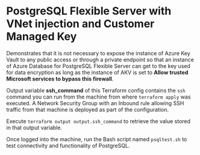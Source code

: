 # PostgreSQL Flexible Server with VNet injection and Customer Managed Key
Demonstrates that it is not necessary to expose the instance of Azure Key Vault to any public access or through a private endpoint so that an instance of Azure Database for PostgreSQL Flexible Server can get to the key used for data encryption as long as the instance of AKV is set to **Allow trusted Microsoft services to bypass this firewall**.

Output variable **ssh_command** of this Terraform config contains the `ssh` command you can run from the machine from where `terraform apply` was executed. A Network Security Group with an Inbound rule allowing SSH traffic from that machine is deployed as part of the configuration.

Execute `terraform output output.ssh_command` to retrieve the value stored in that output variable.

Once logged into the machine, run the Bash script named `psqltest.sh` to test connectivity and functionality of PostgreSQL.